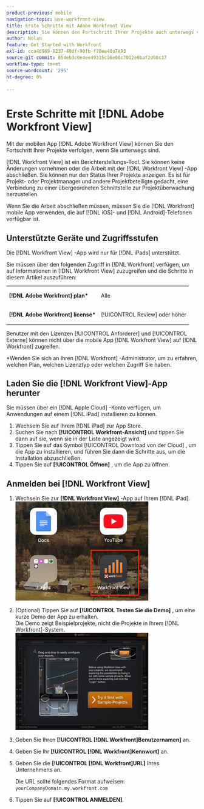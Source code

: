 ```yaml
---
product-previous: mobile
navigation-topic: use-workfront-view
title: Erste Schritte mit Adobe Workfront View
description: Sie können den Fortschritt Ihrer Projekte auch unterwegs verfolgen, indem Sie die App [!DNL Adobe Workfront] Anzeigen .
author: Nolan
feature: Get Started with Workfront
exl-id: cca4d969-8237-49df-98fb-f70ee40a7e93
source-git-commit: 854eb3c0e4ee49315c36e00c7012e0baf2d98c37
workflow-type: tm+mt
source-wordcount: '295'
ht-degree: 0%

---
```


# Erste Schritte mit [!DNL Adobe Workfront View]

Mit der mobilen App [!DNL Adobe Workfront View] können Sie den Fortschritt Ihrer Projekte verfolgen, wenn Sie unterwegs sind.

[!DNL Workfront View] ist ein Berichterstellungs-Tool. Sie können keine Änderungen vornehmen oder die Arbeit mit der [!DNL Workfront View] -App abschließen. Sie können nur den Status Ihrer Projekte anzeigen. Es ist für Projekt- oder Projektmanager und andere Projektbeteiligte gedacht, eine Verbindung zu einer übergeordneten Schnittstelle zur Projektüberwachung herzustellen.

Wenn Sie die Arbeit abschließen müssen, müssen Sie die [!DNL Workfront] mobile App verwenden, die auf [!DNL iOS]- und [!DNL Android]-Telefonen verfügbar ist.

## Unterstützte Geräte und Zugriffsstufen

Die [!DNL Workfront View] -App wird nur für [!DNL iPads] unterstützt.

Sie müssen über den folgenden Zugriff in [!DNL Workfront] verfügen, um auf Informationen in [!DNL Workfront View] zuzugreifen und die Schritte in diesem Artikel auszuführen:

<table style="table-layout:auto"> 
 <col> 
 </col> 
 <col> 
 </col> 
 <tbody> 
  <tr> 
   <td role="rowheader"><strong>[!DNL Adobe Workfront] plan*</strong></td> 
   <td> <p>Alle</p> </td> 
  </tr> 
  <tr> 
   <td role="rowheader"><strong>[!DNL Adobe Workfront] license*</strong></td> 
   <td> <p>[!UICONTROL Review] oder höher</p> </td> 
  </tr> 
 </tbody> 
</table>

Benutzer mit den Lizenzen [!UICONTROL Anforderer] und [!UICONTROL Externe] können nicht über die mobile App [!DNL Workfront View] auf [!DNL Workfront] zugreifen.

&#42;Wenden Sie sich an Ihren [!DNL Workfront] -Administrator, um zu erfahren, welchen Plan, welchen Lizenztyp oder welchen Zugriff Sie haben.

## Laden Sie die [!DNL Workfront View]-App herunter

Sie müssen über ein [!DNL Apple Cloud] -Konto verfügen, um Anwendungen auf einem [!DNL iPad] installieren zu können.

1. Wechseln Sie auf Ihrem [!DNL iPad] zur App Store.
1. Suchen Sie nach **[!UICONTROL Workfront-Ansicht]** und tippen Sie dann auf sie, wenn sie in der Liste angezeigt wird.
1. Tippen Sie auf das Symbol [!UICONTROL Download von der Cloud] , um die App zu installieren, und führen Sie dann die Schritte aus, um die Installation abzuschließen.
1. Tippen Sie auf **[!UICONTROL Öffnen]** , um die App zu öffnen.

## Anmelden bei [!DNL Workfront View]

1. Wechseln Sie zur **[!DNL Workfront View]** -App auf Ihrem [!DNL iPad].\
   ![workfront_view_app_Adobe.png](assets/workfront-view-app-adobe-350x261.png)

1. (Optional) Tippen Sie auf **[!UICONTROL Testen Sie die Demo]** , um eine kurze Demo der App zu erhalten.\
   Die Demo zeigt Beispielprojekte, nicht die Projekte in Ihrem [!DNL Workfront]-System.\
   ![[!DNL workfront_view_demo].jpg](assets/workfront-view-demo-350x256.jpg)

1. Geben Sie Ihren **[!UICONTROL [!DNL Workfront]Benutzernamen]** an.
1. Geben Sie Ihr **[!UICONTROL [!DNL Workfront]Kennwort]** an.
1. Geben Sie die **[!UICONTROL [!DNL Workfront]URL]** Ihres Unternehmens an.

   Die URL sollte folgendes Format aufweisen: `yourCompanyDomain.my.workfront.com`

1. Tippen Sie auf **[!UICONTROL ANMELDEN]**.
